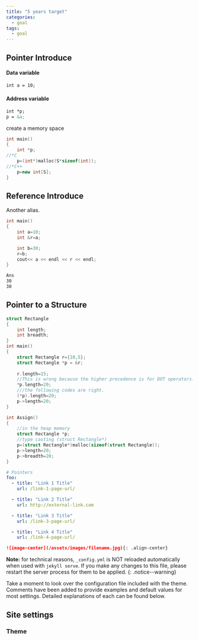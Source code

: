 ```yaml
---
title: "5 years target"
categories:
  - goal
tags:
  - goal
---
```

## Pointer Introduce

#### Data variable 
```markdown
int a = 10;
``` 
#### Address variable
```markdown
int *p;
p = &a;
``` 
create a memory space
```cpp
int main()
{
    int *p;
//*C
    p=(int*)malloc(S*sizeof(int));
//*C++
    p=new int[S];
}
```

## Reference Introduce
Another alias.
```cpp
int main()
{
    int a=10;
    int &r=a;

    int b=30;
    r=b;
    cout<< a << endl << r << endl;
}
```
```markdown
Ans
30
30
``` 

## Pointer to a Structure
```cpp
struct Rectangle
{
    int length;
    int breadth;
}
int main()
{
    struct Rectangle r={10,5};
    struct Rectangle *p = &r;
    
    r.length=15;
    //This is wrong because the higher precedence is for DOT operators.
    *p.length=20;
    ///the following codes are right.
    (*p).length=20;
    p->length=20;
}

int Assign()
{
    //in the heap memory
    struct Rectangle *p;
    //type casting (struct Rectangle*)
    p=(struct Rectangle*)malloc(sizeof(struct Rectangle));
    p->length=20;
    p->breadth=20;
}

```









```yaml
# Pointers
foo:
  - title: "Link 1 Title"
    url: /link-1-page-url/

  - title: "Link 2 Title"
    url: http://external-link.com

  - title: "Link 3 Title"
    url: /link-3-page-url/

  - title: "Link 4 Title"
    url: /link-4-page-url/
```
```markdown
![image-center](/assets/images/filename.jpg){: .align-center}
```
**Note:** for technical reasons, `_config.yml` is NOT reloaded automatically when used with `jekyll serve`. If you make any changes to this file, please restart the server process for them to be applied.
{: .notice--warning}

Take a moment to look over the configuration file included with the theme. Comments have been added to provide examples and default values for most settings. Detailed explanations of each can be found below.

## Site settings

### Theme